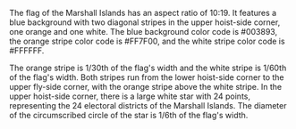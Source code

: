 The flag of the Marshall Islands has an aspect ratio of 10:19. It features a blue background with two diagonal stripes in the upper hoist-side corner, one orange and one white. The blue background color code is #003893, the orange stripe color code is #FF7F00, and the white stripe color code is #FFFFFF.

The orange stripe is 1/30th of the flag's width and the white stripe is 1/60th of the flag's width. Both stripes run from the lower hoist-side corner to the upper fly-side corner, with the orange stripe above the white stripe. In the upper hoist-side corner, there is a large white star with 24 points, representing the 24 electoral districts of the Marshall Islands. The diameter of the circumscribed circle of the star is 1/6th of the flag's width.
